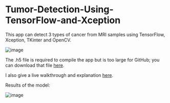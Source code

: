 # Tumor-Detection-Using-TensorFlow-and-Xception

This app can detect 3 types of cancer from MRI samples using TensorFlow, Xception, TKinter and OpenCV.

![image](https://github.com/marshallhm1/Tumor-Detection-Using-TensorFlow-and-Xception/assets/105462702/063eac7f-77e8-4c4f-9b2b-a72836eade82)

The .h5 file is required to compile the app but is too large for GitHub; you can download that file [here]([https://file.io/o2lDKDoY3SCC]).

I also give a live walkthrough and explanation [here]([https://www.youtube.com/watch?v=cfH0qwDjWaA&ab_channel=MarshallMorgan]).

Results of the model: 

![image]([https://github.com/marshallhm1/Tumor-Detection-Using-TensorFlow-and-Xception/tree/0fcedfabd4e5245d99daaae08f6d5d9636b27749/screenshots/results.png])

